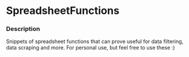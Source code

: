 # SpreadsheetFunctions
### Description
Snippets of spreadsheet functions that can prove useful for data filtering, data scraping and more. For personal use, but feel free to use these :)
